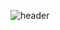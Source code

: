 ![header](https://capsule-render.vercel.app/api?type=soft&color=gradient&height=200&section=header&text=Yu%20MinHwan%20👋&fontSize=70&fontColor=1C1C1C&animation=fadeIn&descAlign=20)

<!--
**yuminhwan/yuminhwan** is a ✨ _special_ ✨ repository because its `README.md` (this file) appears on your GitHub profile.

Here are some ideas to get you started:

- 🔭 I’m currently working on ...
- 🌱 I’m currently learning ...
- 👯 I’m looking to collaborate on ...
- 🤔 I’m looking for help with ...
- 💬 Ask me about ...
- 📫 How to reach me: ...
- 😄 Pronouns: ...
- ⚡ Fun fact: ...
-->
